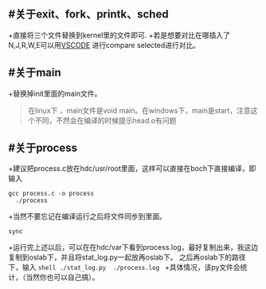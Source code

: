 #关于exit、fork、printk、sched
 --------------------
 +直接将三个文件替换到kernel里的文件即可.
 +若是想要对比在哪插入了N,J,R,W,E可以用[VSCODE](https://code.visualstudio.com) 进行compare selected进行对比。


#关于main
  -------------------
  +替换掉init里面的main文件。
>  在linux下 ，main文件是void main。在windows下，main是start，注意这个不同，不然会在编译的时候提示head.o有问题


#关于process
  -------------
  +建议把process.c放在hdc/usr/root里面，这样可以直接在boch下直接编译，即输入
  ```shell
  gcc process.c -o process
    ./process
```

  +当然不要忘记在编译运行之后将文件同步到里面。
   ```shell
   sync
   ```
  +运行完上述以后，可以在在hdc/var下看到process.log，最好复制出来，我这边复制到oslab下，并且将stat_log.py一起放再oslab下。
       之后再oslab下的路径下，输入
     ```shell
     ./stat_log.py  ./process.log
      ```
   +具体情况，该py文件会统计，（当然你也可以自己搞）。
    

    
